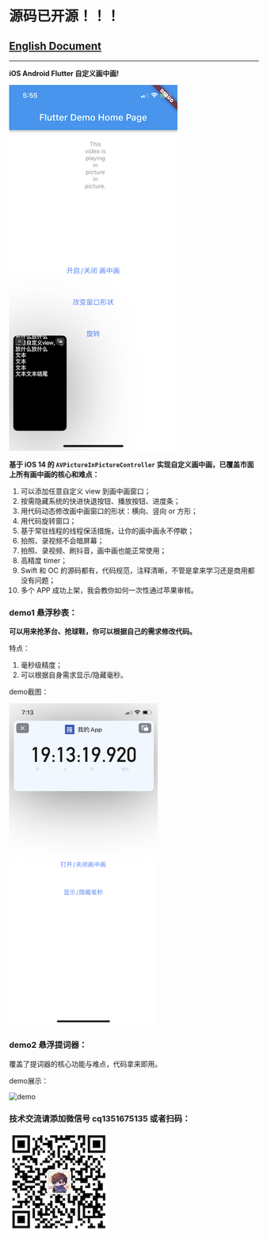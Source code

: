 # **源码已开源！！！**


## [English Document](README_en.md)

---


**iOS Android Flutter 自定义画中画!**

![flutter画中画](flutter画中画.PNG)


**基于 iOS 14 的 `AVPictureInPictureController` 实现自定义画中画，已覆盖市面上所有画中画的核心和难点：**

1. 可以添加任意自定义 view 到画中画窗口；
2. 按需隐藏系统的快进快退按钮、播放按钮、进度条；
3. 用代码动态修改画中画窗口的形状：横向、竖向 or 方形；
4. 用代码旋转窗口；
5. 基于常驻线程的线程保活措施，让你的画中画永不停歇；
6. 拍照、录视频不会暗屏幕；
7. 拍照、录视频、刷抖音，画中画也能正常使用；
8. 高精度 timer；
9. Swift 和 OC 的源码都有，代码规范，注释清晰，不管是拿来学习还是商用都没有问题；
10. 多个 APP 成功上架，我会教你如何一次性通过苹果审核。



### demo1 悬浮秒表：



**可以用来抢茅台、抢球鞋，你可以根据自己的需求修改代码。**



特点：

1. 毫秒级精度；
2. 可以根据自身需求显示/隐藏毫秒。



demo截图：

![悬浮秒表](悬浮秒表.PNG)



### demo2 悬浮提词器：

覆盖了提词器的核心功能与难点，代码拿来即用。

demo展示：

![demo](demo.gif)



### 技术交流请添加微信号 cq1351675135 或者扫码：

![](wechat.png)



